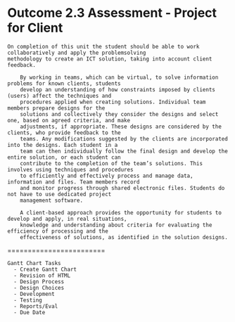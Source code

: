 Outcome 2.3 Assessment - Project for Client
========================

    On completion of this unit the student should be able to work collaboratively and apply the problemsolving
    methodology to create an ICT solution, taking into account client feedback.
    
        By working in teams, which can be virtual, to solve information problems for known clients, students 
        develop an understanding of how constraints imposed by clients (users) affect the techniques and 
        procedures applied when creating solutions. Individual team members prepare designs for the 
        solutions and collectively they consider the designs and select one, based on agreed criteria, and make 
        adjustments, if appropriate. These designs are considered by the clients, who provide feedback to the 
        teams. Any modifications suggested by the clients are incorporated into the designs. Each student in a 
        team can then individually follow the final design and develop the entire solution, or each student can 
        contribute to the completion of the team’s solutions. This involves using techniques and procedures 
        to efficiently and effectively process and manage data, information and files. Team members record 
        and monitor progress through shared electronic files. Students do not have to use dedicated project 
        management software.
        
        A client-based approach provides the opportunity for students to develop and apply, in real situations, 
        knowledge and understanding about criteria for evaluating the efficiency of processing and the 
        effectiveness of solutions, as identified in the solution designs.
    
========================    
    
    Gantt Chart Tasks
      - Create Gantt Chart
      - Revision of HTML
      - Design Process
      - Design Choices
      - Development
      - Testing
      - Reports/Eval
      - Due Date
